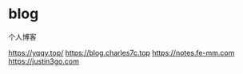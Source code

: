 # blog

个人博客

https://yqqy.top/
https://blog.charles7c.top
https://notes.fe-mm.com
https://justin3go.com
